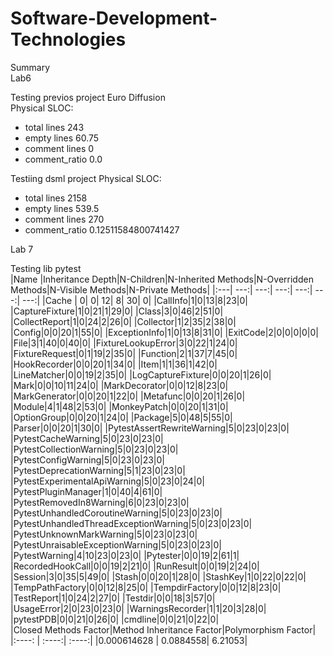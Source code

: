# Software-Development-Technologies

Summary<br>
Lab6<br>

Testing previos project Euro Diffusion<br>
Physical SLOC:<br>
* total lines 243
* empty lines 60.75
* comment lines 0
* comment_ratio 0.0

Testiing dsml project
Physical SLOC:
* total lines 2158
* empty lines 539.5
* comment lines 270
* comment_ratio 0.12511584800741427


Lab 7<br>

Testing lib pytest<br>
|Name  |Inheritance Depth|N-Children|N-Inherited Methods|N-Overridden Methods|N-Visible Methods|N-Private Methods|
|:---|             ---:|      ---:|               ---:|                ---:|             ---:|             ---:|
|Cache |                0|         0|                 12|                   8|               30|                0|
|CallInfo|1|0|13|8|23|0|
|CaptureFixture|1|0|21|1|29|0|
|Class|3|0|46|2|51|0|
|CollectReport|1|0|24|2|26|0|
|Collector|1|2|35|2|38|0|
|Config|0|0|20|1|55|0|
|ExceptionInfo|1|0|13|8|31|0|
|ExitCode|2|0|0|0|0|0|
|File|3|1|40|0|40|0|
|FixtureLookupError|3|0|22|1|24|0|
|FixtureRequest|0|1|19|2|35|0|
|Function|2|1|37|7|45|0|
|HookRecorder|0|0|20|1|34|0|
|Item|1|1|36|1|42|0|
|LineMatcher|0|0|19|2|35|0|
|LogCaptureFixture|0|0|20|1|26|0|
|Mark|0|0|10|11|24|0|
|MarkDecorator|0|0|12|8|23|0|
|MarkGenerator|0|0|20|1|22|0|
|Metafunc|0|0|20|1|26|0|
|Module|4|1|48|2|53|0|
|MonkeyPatch|0|0|20|1|31|0|
|OptionGroup|0|0|20|1|24|0|
|Package|5|0|48|5|55|0|
|Parser|0|0|20|1|30|0|
|PytestAssertRewriteWarning|5|0|23|0|23|0|
|PytestCacheWarning|5|0|23|0|23|0|
|PytestCollectionWarning|5|0|23|0|23|0|
|PytestConfigWarning|5|0|23|0|23|0|
|PytestDeprecationWarning|5|1|23|0|23|0|
|PytestExperimentalApiWarning|5|0|23|0|24|0|
|PytestPluginManager|1|0|40|4|61|0|
|PytestRemovedIn8Warning|6|0|23|0|23|0|
|PytestUnhandledCoroutineWarning|5|0|23|0|23|0|
|PytestUnhandledThreadExceptionWarning|5|0|23|0|23|0|
|PytestUnknownMarkWarning|5|0|23|0|23|0|
|PytestUnraisableExceptionWarning|5|0|23|0|23|0|
|PytestWarning|4|10|23|0|23|0|
|Pytester|0|0|19|2|61|1|
|RecordedHookCall|0|0|19|2|21|0|
|RunResult|0|0|19|2|24|0|
|Session|3|0|35|5|49|0|
|Stash|0|0|20|1|28|0|
|StashKey|1|0|22|0|22|0|
|TempPathFactory|0|0|12|8|25|0|
|TempdirFactory|0|0|12|8|23|0|
|TestReport|1|0|24|2|27|0|
|Testdir|0|0|18|3|57|0|
|UsageError|2|0|23|0|23|0|
|WarningsRecorder|1|1|20|3|28|0|
|pytestPDB|0|0|21|0|26|0|
|cmdline|0|0|21|0|22|0|
<br>
|Closed Methods Factor|Method Inheritance Factor|Polymorphism Factor|
|:----:               |                   :----:|             :----:|
|0.000614628          |                0.0884558|            6.21053|
